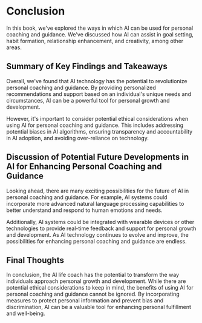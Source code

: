 Conclusion
==========

In this book, we've explored the ways in which AI can be used for personal coaching and guidance. We've discussed how AI can assist in goal setting, habit formation, relationship enhancement, and creativity, among other areas.

Summary of Key Findings and Takeaways
-------------------------------------

Overall, we've found that AI technology has the potential to revolutionize personal coaching and guidance. By providing personalized recommendations and support based on an individual's unique needs and circumstances, AI can be a powerful tool for personal growth and development.

However, it's important to consider potential ethical considerations when using AI for personal coaching and guidance. This includes addressing potential biases in AI algorithms, ensuring transparency and accountability in AI adoption, and avoiding over-reliance on technology.

Discussion of Potential Future Developments in AI for Enhancing Personal Coaching and Guidance
----------------------------------------------------------------------------------------------

Looking ahead, there are many exciting possibilities for the future of AI in personal coaching and guidance. For example, AI systems could incorporate more advanced natural language processing capabilities to better understand and respond to human emotions and needs.

Additionally, AI systems could be integrated with wearable devices or other technologies to provide real-time feedback and support for personal growth and development. As AI technology continues to evolve and improve, the possibilities for enhancing personal coaching and guidance are endless.

Final Thoughts
--------------

In conclusion, the AI life coach has the potential to transform the way individuals approach personal growth and development. While there are potential ethical considerations to keep in mind, the benefits of using AI for personal coaching and guidance cannot be ignored. By incorporating measures to protect personal information and prevent bias and discrimination, AI can be a valuable tool for enhancing personal fulfillment and well-being.
